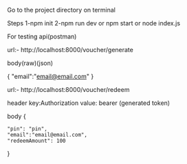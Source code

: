<!-- To start the project -->

Go to the project directory on terminal

Steps
1-npm init
2-npm run dev or npm start or node index.js

For testing api(postman)

<!-- To generate token  -->
url:- http://localhost:8000/voucher/generate


body(raw)(json)

{
	"email":"email@email.com"
}

<!-- To redeem the voucher  -->

url:- http://localhost:8000/voucher/redeem

header
key:Authorization
value: bearer (generated token)

body
{
    
    "pin": "pin",
    "email":"email@email.com",
    "redeemAmount": 100
}